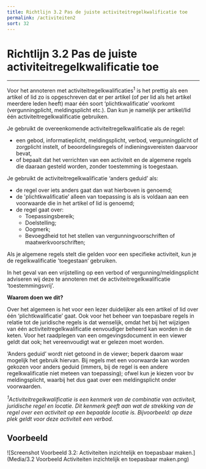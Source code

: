 ```yaml
---
title: Richtlijn 3.2 Pas de juiste activiteitregelkwalificatie toe 
permalink: /activiteiten2
sort: 32
---
```

# Richtlijn 3.2 Pas de juiste activiteitregelkwalificatie toe
----------------
Voor het annoteren met activiteitregelkwalificaties<sup>1</sup> is het prettig als een artikel of lid zo is opgeschreven dat er per artikel (of per lid als het artikel meerdere leden heeft) maar één soort ‘plichtkwalificatie’ voorkomt (vergunningplicht, meldingsplicht etc.). Dan kun je namelijk per artikel/lid één activiteitregelkwalificatie gebruiken.  

Je gebruikt de overeenkomende activiteitregelkwalificatie als de regel:  
- een gebod, informatieplicht, meldingsplicht, verbod, vergunningplicht of zorgplicht instelt, of beoordelingsregels of indieningsvereisten daarvoor bevat,  
- of bepaalt dat het verrichten van een activiteit en de algemene regels die daaraan gesteld worden, zonder toestemming is toegestaan. 

Je gebruikt de activiteitregelkwalificatie ‘anders geduid’ als:  
- de regel over iets anders gaat dan wat hierboven is genoemd; 
- de 'plichtkwalificatie’ alleen van toepassing is als is voldaan aan een voorwaarde die in het artikel of lid is genoemd; 
- de regel gaat over: 
  - Toepassingsbereik; 
  - Doelstelling; 
  - Oogmerk; 
  - Bevoegdheid tot het stellen van vergunningvoorschriften of maatwerkvoorschriften;  

Als je algemene regels stelt die gelden voor een specifieke activiteit, kun je de regelkwalificatie 'toegestaan’ gebruiken.  

In het geval van een vrijstelling op een verbod of vergunning/meldingsplicht adviseren wij deze te annoteren met de activiteitregelkwalificatie ‘toestemmingsvrij’. 

**Waarom doen we dit?**

Over het algemeen is het voor een lezer duidelijker als een artikel of lid over één ‘plichtkwalificatie’ gaat. Ook voor het beheer van toepasbare regels in relatie tot de juridische regels is dat wenselijk, omdat het bij het wijzigen van één activiteitregelkwalificatie eenvoudiger beheerd kan worden in de keten. Voor het raadplegen van een omgevingsdocument in een viewer geldt dat ook; het vereenvoudigt wat er gelezen moet worden. 

‘Anders geduid’ wordt niet getoond in de viewer; beperk daarom waar mogelijk het gebruik hiervan. Bij regels met een voorwaarde kan worden gekozen voor anders geduid (immers, bij de regel is een andere regelkwalificatie niet meteen van toepassing); ofwel kun je kiezen voor bv meldingsplicht, waarbij het dus gaat over een meldingsplicht onder voorwaarden.  
 

_<sup>1</sup>Activiteitregelkwalificatie is een kenmerk van de combinatie van activiteit, juridische regel en locatie. Dit kenmerk geeft aan wat de strekking van de regel over een activiteit op een bepaalde locatie is. Bijvoorbeeld: op deze plek geldt voor deze activiteit een verbod._

**Voorbeeld**
----------------
![Screenshot Voorbeeld 3.2: Activiteiten inzichtelijk en toepasbaar maken.](Media/3.2 Voorbeeld Activiteiten inzichtelijk en toepasbaar maken.png) 
